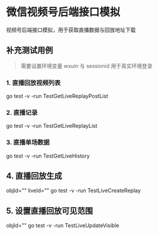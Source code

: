 # 微信视频号后端接口模拟

视频号后端接口模拟，用于获取直播数据与回放地址下载


## 补充测试用例

> 需要设置环境变量 wxuin 与 sessionid 用于真实环境登录

### 1. 直播回放视频列表
go test -v -run TestGetLiveReplayPostList 

### 2. 直播记录
go test -v -run TestGetLiveReplayList

### 3. 直播单场数据
go test -v -run TestGetLiveHistory

## 4. 直播回放生成
objId=""  liveId="" go test -v -run TestLiveCreateReplay

## 5. 设置直播回放可见范围
objId=""   go test -v -run TestLiveUpdateVisible
